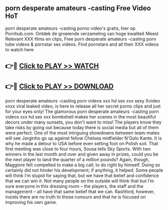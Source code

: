 ## porn desperate amateurs -casting Free Video HoT 

porn desperate amateurs -casting porno video's gratis, hier op Pornhub.com. Ontdek de groeiende verzameling van hoge kwaliteit Meest Relevant XXX films en clips,
Free porn desperate amateurs -casting porn tube videos & pornstar sex videos. Find pornstars and all their XXX videos to watch here


## 👉🔴 [Click to PLAY >> WATCH](http://us.freeplayer.one?title=porn_desperate_amateurs_-casting&ref=16D)

## 👉🔴 [Click to PLAY >> DOWNLOAD](http://us.freeplayer.one?title=porn_desperate_amateurs_-casting&ref=16D)


porn desperate amateurs -casting porn videos xxx hd sex xxx sexy Xvideo xnxx viral leaked video, is here to release all her secret porno clips and just for your eyes only! The glamorous porn desperate amateurs -casting porn videos xxx hd sex xxx bombshell makes her scenes in the most beautiful decors under many sunsets, you don't want to miss! The players know they take risks by going out because today there is social media but all of them were perfect. One of the most intriguing showdowns between team-mates will see Jorginho go up against fellow Chelsea midfielder N'Golo Kante. It is why he made a detour to USA before even setting foot on Polish soil. That first meeting was close to four hours, Sousa tells Sky Sports. With two winners in the last month and over and given away in prizes, could you be the next player to land the quarter of a million pounds? Again, though, Maggiore felt compelled to make a big call; to do right by himself. Doing so certainly did not hinder his development; if anything, it helped. Some people will think I’m stupid for saying that, but we have that belief and confidence that we can win it. Not many people on the outside will think that but I’m sure everyone in this dressing room – the players, the staff and the management – all have that same belief that we can. Rashford, however, insists there are no truth to those rumours and that he is focused on improving his own game.